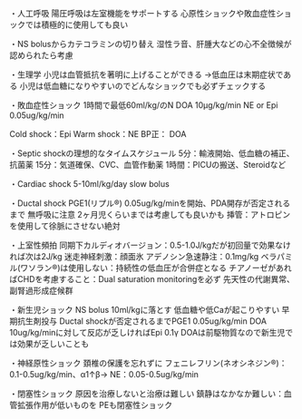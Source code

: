 ・人工呼吸
陽圧呼吸は左室機能をサポートする
心原性ショックや敗血症性ショックでは積極的に使用しても良い

・NS bolusからカテコラミンの切り替え
湿性ラ音、肝腫大などの心不全徴候が認められたら考慮

・生理学
小児は血管抵抗を著明に上げることができる
→低血圧は末期症状である
小児は低血糖になりやすいのでどんなショックでも必ずチェックする

・敗血症性ショック
1時間で最低60ml/kg/のN
DOA 10µg/kg/min
NE or Epi 0.05ug/kg/min

Cold shock：Epi
Warm shock：NE
BP正： DOA

・Septic shockの理想的なタイムスケジュール
5分：輸液開始、低血糖の補正、抗菌薬
15分：気道確保、CVC、血管作動薬
1時間：PICUの搬送、Steroidなど

・Cardiac shock
5-10ml/kg/day slow bolus

・Ductal shock
PGE1(リプル®) 0.05ug/kg/minを開始、PDA開存が否定されるまで
無呼吸に注意
2ヶ月児くらいまでは考慮しても良いかも
挿管：アトロピンを使用して徐脈にさせない絶対

・上室性頻拍
同期下カルディオバージョン：0.5-1.0J/kgだが初回量で効果なければ次は2J/kg
迷走神経刺激：顔面氷
アデノシン急速静注：0.1mg/kg
ベラパミル(ワソラン®)は使用しない：持続性の低血圧が合併症となる
チアノーゼがあればCHDを考慮すること：Dual saturation monitoringを必ず
先天性の代謝異常、副腎過形成症候群

・新生児ショック
NS bolus 10ml/kgに落とす
低血糖や低Caが起こりやすい
早期抗生剤投与
Ductal shockが否定されるまでPGE1 0.05ug/kg/min
DOA 10ug/kg/minに対して反応が乏しければEpi 0.1γ
DOAは前駆物質なので新生児では効果が乏しいことも

・神経原性ショック
頚椎の保護を忘れずに
フェニレフリン(ネオシネジン®)： 0.1-0.5ug/kg/min、α1↑β→
NE：0.05-0.5ug/kg/min

・閉塞性ショック
原因を治療しないと治療は難しい
鎮静はなかなか難しい：血管拡張作用が低いものを
PEも閉塞性ショック
